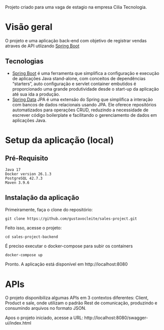 Projeto criado para uma vaga de estagio na empresa Cilia Tecnologia.

# Visão geral

O projeto e uma aplicação back-end com objetivo de registrar vendas atraves de API utlizando  [Spring Boot](https://projects.spring.io/spring-boot)

## Tecnologias

- [Spring Boot](https://projects.spring.io/spring-boot) é uma ferramenta que simplifica a configuração e execução de aplicações Java stand-alone,  com conceitos de dependências “starters”, auto configuração e servlet container embutidos é proporcionado uma grande produtividade desde o start-up da aplicação até sua ida a produção.
- [Spring Data](https://spring.io/projects/spring-data-jpa) JPA é uma extensão do Spring que simplifica a interação com bancos de dados relacionais usando JPA. Ele oferece repositórios automatizados para operações CRUD, reduzindo a necessidade de escrever código boilerplate e facilitando o gerenciamento de dados em aplicações Java.

# Setup da aplicação (local)

## Pré-Requisito

```
Java 17
Docker version 26.1.3
PostgreSQL 42.7.3
Maven 3.9.6 
```


## Instalação da aplicação

Primeiramente, faça o clone do repositório:
```
git clone https://github.com/gustavocleite/sales-project.git
```
Feito isso, acesse o projeto:
```
cd sales-project-backend
```
É preciso executar o docker-compose para subir os containers
```bash
docker-compose up
```

Pronto. A aplicação está disponível em http://localhost:8080

# APIs

O projeto disponibiliza algumas APIs em 3 contextos diferentes: Client, Product e sale, onde utilizam o padrão Rest de comunicação, produzindo e consumindo arquivos no formato JSON.

Apos o projeto iniciado, acesse a URL: http://localhost:8080/swagger-ui/index.html 

